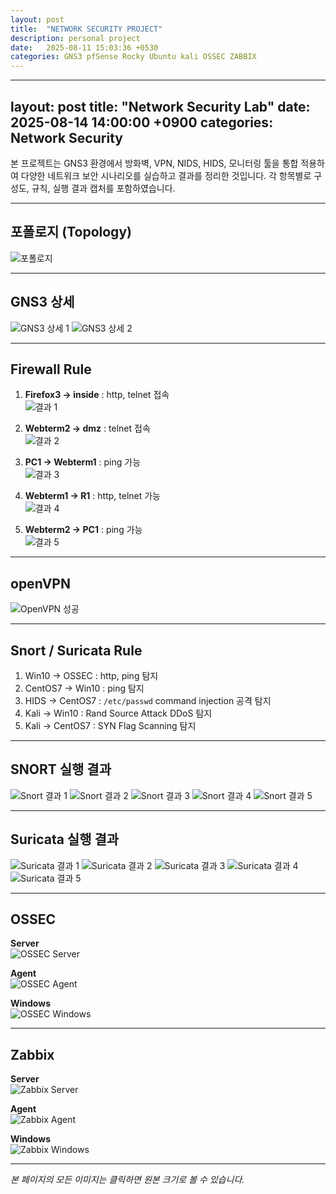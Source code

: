 ```yaml
---
layout: post
title:  "NETWORK SECURITY PROJECT"
description: personal project
date:   2025-08-11 15:03:36 +0530
categories: GNS3 pfSense Rocky Ubuntu kali OSSEC ZABBIX
---
```

---
layout: post
title:  "Network Security Lab"
date:   2025-08-14 14:00:00 +0900
categories: Network Security
---

본 프로젝트는 GNS3 환경에서 방화벽, VPN, NIDS, HIDS, 모니터링 툴을 통합 적용하여 다양한 네트워크 보안 시나리오를 실습하고 결과를 정리한 것입니다. 각 항목별로 구성도, 규칙, 실행 결과 캡처를 포함하였습니다.

---

## 포폴로지 (Topology)
![포폴로지](사진_URL "포폴로지")

---

## GNS3 상세
![GNS3 상세 1](사진_URL "GNS3 상세 1")
![GNS3 상세 2](사진_URL "GNS3 상세 2")

---

## Firewall Rule

1. **Firefox3 → inside** : http, telnet 접속  
   ![결과 1](사진_URL)

2. **Webterm2 → dmz** : telnet 접속  
   ![결과 2](사진_URL)

3. **PC1 → Webterm1** : ping 가능  
   ![결과 3](사진_URL)

4. **Webterm1 → R1** : http, telnet 가능  
   ![결과 4](사진_URL)

5. **Webterm2 → PC1** : ping 가능  
   ![결과 5](사진_URL)

---

## openVPN
![OpenVPN 성공](사진_URL)

---

## Snort / Suricata Rule

1. Win10 → OSSEC : http, ping 탐지  
2. CentOS7 → Win10 : ping 탐지  
3. HIDS → CentOS7 : `/etc/passwd` command injection 공격 탐지  
4. Kali → Win10 : Rand Source Attack DDoS 탐지  
5. Kali → CentOS7 : SYN Flag Scanning 탐지  

---

## SNORT 실행 결과
![Snort 결과 1](사진_URL)
![Snort 결과 2](사진_URL)
![Snort 결과 3](사진_URL)
![Snort 결과 4](사진_URL)
![Snort 결과 5](사진_URL)

---

## Suricata 실행 결과
![Suricata 결과 1](사진_URL)
![Suricata 결과 2](사진_URL)
![Suricata 결과 3](사진_URL)
![Suricata 결과 4](사진_URL)
![Suricata 결과 5](사진_URL)

---

## OSSEC
**Server**  
![OSSEC Server](사진_URL)

**Agent**  
![OSSEC Agent](사진_URL)

**Windows**  
![OSSEC Windows](사진_URL)

---

## Zabbix
**Server**  
![Zabbix Server](사진_URL)

**Agent**  
![Zabbix Agent](사진_URL)

**Windows**  
![Zabbix Windows](사진_URL)

---

*본 페이지의 모든 이미지는 클릭하면 원본 크기로 볼 수 있습니다.*
